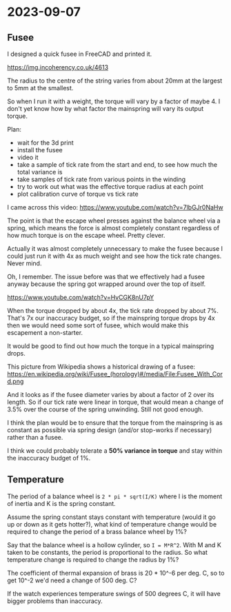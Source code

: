 # 2023-09-07

## Fusee

I designed a quick fusee in FreeCAD and printed it.

https://img.incoherency.co.uk/4613

The radius to the centre of the string varies from about 20mm at the largest to 5mm at the smallest.

So when I run it with a weight, the torque will vary by a factor of maybe 4. I don't yet know how by what
factor the mainspring will vary its output torque.

Plan:
 * wait for the 3d print
 * install the fusee
 * video it
 * take a sample of tick rate from the start and end, to see how much the total variance is
 * take samples of tick rate from various points in the winding
 * try to work out what was the effective torque radius at each point
 * plot calibration curve of torque vs tick rate

I came across this video: https://www.youtube.com/watch?v=7lbGJr0NaHw

The point is that the escape wheel presses against the balance wheel via a spring,
which means the force is almost completely constant regardless of how much torque is on
the escape wheel. Pretty clever.

Actually it was almost completely unnecessary to make the fusee because I could just run it with
4x as much weight and see how the tick rate changes. Never mind.

Oh, I remember. The issue before was that we effectively had a fusee anyway because the spring got
wrapped around over the top of itself.

https://www.youtube.com/watch?v=HvCGK8nU7pY

When the torque dropped by about 4x, the tick rate dropped by about 7%. That's 7x our inaccuracy
budget, so if the mainspring torque drops by 4x then we would need some sort of fusee, which would
make this escapement a non-starter.

It would be good to find out how much the torque in a typical mainspring drops.

This picture from Wikipedia shows a historical drawing of a fusee: https://en.wikipedia.org/wiki/Fusee_(horology)#/media/File:Fusee_With_Cord.png

And it looks as if the fusee diameter varies by about a factor of 2 over its length. So
if our tick rate were linear in torque, that would mean a change of 3.5% over the course of
the spring unwinding. Still not good enough.

I think the plan would be to ensure that the torque from the mainspring is as constant as possible
via spring design (and/or stop-works if necessary) rather than a fusee.

I think we could probably tolerate a **50% variance in torque** and stay within the inaccuracy budget of 1%.

## Temperature

The period of a balance wheel is `2 * pi * sqrt(I/K)` where I is the moment of inertia and K is the
spring constant.

Assume the spring constant stays constant with temperature (would it go up or down as it gets hotter?),
what kind of temperature change would be required to change the period of a brass balance wheel by 1%?

Say that the balance wheel is a hollow cylinder, so `I = M*R^2`. With M and K taken to be constants,
the period is proportional to the radius. So what temperature change is required to change the radius
by 1%?

The coefficient of thermal expansion of brass is 20 * 10^-6 per deg. C, so to get 10^-2 we'd need a change
of 500 deg. C?

If the watch experiences temperature swings of 500 degrees C, it will have bigger problems than inaccuracy.
